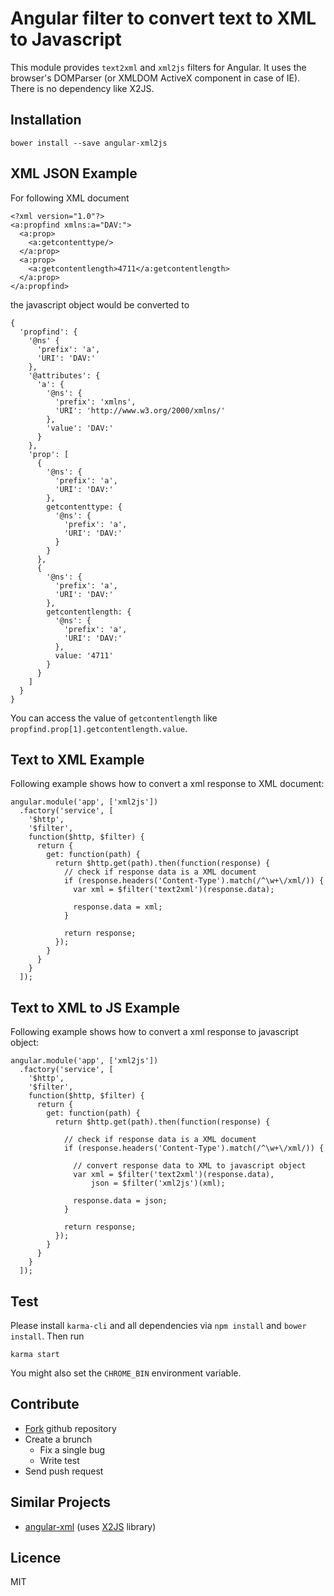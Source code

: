 # Angular filter to convert text to XML to Javascript

This module provides `text2xml` and `xml2js` filters for Angular. It uses the
browser's DOMParser (or XMLDOM ActiveX component in case of IE). There is no
dependency like X2JS.

## Installation

    bower install --save angular-xml2js

## XML JSON Example

For following XML document

    <?xml version="1.0"?>
    <a:propfind xmlns:a="DAV:">
      <a:prop>
        <a:getcontenttype/>
      </a:prop>
      <a:prop>
        <a:getcontentlength>4711</a:getcontentlength>
      </a:prop>
    </a:propfind>

the javascript object would be converted to

    {
      'propfind': {
        '@ns' {
          'prefix': 'a',
          'URI': 'DAV:'
        },
        '@attributes': {
          'a': {
            '@ns': {
              'prefix': 'xmlns',
              'URI': 'http://www.w3.org/2000/xmlns/'
            },
            'value': 'DAV:'
          }
        },
        'prop': [
          {
            '@ns': {
              'prefix': 'a',
              'URI': 'DAV:'
            },
            getcontenttype: {
              '@ns': {
                'prefix': 'a',
                'URI': 'DAV:'
              }
            }
          },
          {
            '@ns': {
              'prefix': 'a',
              'URI': 'DAV:'
            },
            getcontentlength: {
              '@ns': {
                'prefix': 'a',
                'URI': 'DAV:'
              },
              value: '4711'
            }
          }
        ]
      }
    }

You can access the value of `getcontentlength` like `propfind.prop[1].getcontentlength.value`.

## Text to XML Example

Following example shows how to convert a xml response to XML document:

    angular.module('app', ['xml2js'])
      .factory('service', [
        '$http',
        '$filter',
        function($http, $filter) {
          return {
            get: function(path) {
              return $http.get(path).then(function(response) {
                // check if response data is a XML document
                if (response.headers('Content-Type').match(/^\w+\/xml/)) {
                  var xml = $filter('text2xml')(response.data);

                  response.data = xml;
                }

                return response;
              });
            }
          }
        }
      ]);

## Text to XML to JS Example

Following example shows how to convert a xml response to javascript object:

    angular.module('app', ['xml2js'])
      .factory('service', [
        '$http',
        '$filter',
        function($http, $filter) {
          return {
            get: function(path) {
              return $http.get(path).then(function(response) {

                // check if response data is a XML document
                if (response.headers('Content-Type').match(/^\w+\/xml/)) {

                  // convert response data to XML to javascript object
                  var xml = $filter('text2xml')(response.data),
                      json = $filter('xml2js')(xml);

                  response.data = json;
                }

                return response;
              });
            }
          }
        }
      ]);

## Test

Please install `karma-cli` and all dependencies via `npm install` and `bower install`.
Then run

    karma start

You might also set the `CHROME_BIN` environment variable.

## Contribute

- [Fork](https://github.com/xemle/angular-xml2js/fork) github repository
- Create a brunch
    - Fix a single bug
    - Write test
- Send push request

## Similar Projects

- [angular-xml](https://github.com/johngeorgewright/angular-xml) (uses [X2JS](https://code.google.com/p/x2js) library)

## Licence

MIT